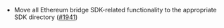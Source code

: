 - Move all Ethereum bridge SDK-related functionality to the appropriate SDK
  directory ([\#1941](https://github.com/anoma/namada/pull/1941))